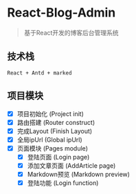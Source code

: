 # React-Blog-Admin
> 基于React开发的博客后台管理系统

## 技术栈
    React + Antd + marked

## 项目模块
- [x] 项目初始化 (Project init)
- [x] 路由搭建 (Router construct)
- [x] 完成Layout (Finish Layout)
- [x] 全局ipUrl (Global ipUrl)
- [x] 页面模块 (Pages module)
    - [x] 登陆页面 (Login page)
    - [x] 添加文章页面 (AddArticle page)
    - [x] Markdown预览 (Markdown preview)
    - [x] 登陆功能 (Login function)